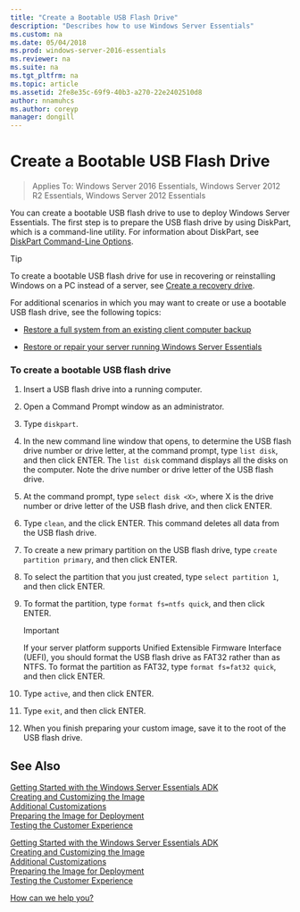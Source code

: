 ```yaml
---
title: "Create a Bootable USB Flash Drive"
description: "Describes how to use Windows Server Essentials"
ms.custom: na
ms.date: 05/04/2018
ms.prod: windows-server-2016-essentials
ms.reviewer: na
ms.suite: na
ms.tgt_pltfrm: na
ms.topic: article
ms.assetid: 2fe8e35c-69f9-40b3-a270-22e2402510d8
author: nnamuhcs
ms.author: coreyp
manager: dongill
---
```


# Create a Bootable USB Flash Drive

>Applies To: Windows Server 2016 Essentials, Windows Server 2012 R2 Essentials, Windows Server 2012 Essentials

You can create a bootable USB flash drive to use to deploy  Windows Server Essentials. The first step is to prepare the USB flash drive by using DiskPart, which is a command-line utility. For information about DiskPart, see [DiskPart Command-Line Options](https://go.microsoft.com/fwlink/?LinkId=207073).  


> [!TIP]
> To create a bootable USB flash drive for use in recovering or reinstalling Windows on a PC instead of a server, see [Create a recovery drive](https://support.microsoft.com/help/4026852/windows-create-a-recovery-drive).
  
 For additional scenarios in which you may want to create or use a bootable USB flash drive, see the following topics:  
  
-   [Restore a full system from an existing client computer backup](../manage/restore-a-full-system-from-an-existing-client-computer-backup.md)  
  
-   [Restore or repair your server running Windows Server Essentials](../manage/restore-or-repair-your-server-running-windows-server-essentials.md)  

  
### To create a bootable USB flash drive  
  
1.  Insert a USB flash drive into a running computer.  
  
2.  Open a Command Prompt window as an administrator.  
  
3.  Type `diskpart`.  
  
4.  In the new command line window that opens, to determine the USB flash drive number or drive letter, at the command prompt, type `list disk`, and then click ENTER. The `list disk` command displays all the disks on the computer. Note the drive number or drive letter of the USB flash drive.  
  
5.  At the command prompt, type `select disk <X>`, where X is the drive number or drive letter of the USB flash drive, and then click ENTER.  
  
6.  Type `clean`, and the click ENTER. This command deletes all data from the USB flash drive.  
  
7.  To create a new primary partition on the USB flash drive, type `create partition primary`, and then click ENTER.  
  
8.  To select the partition that you just created, type `select partition 1`, and then click ENTER.  
  
9. To format the partition, type `format fs=ntfs quick`, and then click ENTER.  
  
    > [!IMPORTANT]
    >  If your server platform supports Unified Extensible Firmware Interface (UEFI), you should format the USB flash drive as FAT32 rather than as NTFS. To format the partition as FAT32, type `format fs=fat32 quick`, and then click ENTER.  
  
10. Type `active`, and then click ENTER.  
  
11. Type `exit`, and then click ENTER.  
  
12. When you finish preparing your custom image, save it to the root of the USB flash drive.  
  
## See Also  

 [Getting Started with the Windows Server Essentials ADK](Getting-Started-with-the-Windows-Server-Essentials-ADK.md)   
 [Creating and Customizing the Image](Creating-and-Customizing-the-Image.md)   
 [Additional Customizations](Additional-Customizations.md)   
 [Preparing the Image for Deployment](Preparing-the-Image-for-Deployment.md)   
 [Testing the Customer Experience](Testing-the-Customer-Experience.md)   

 [Getting Started with the Windows Server Essentials ADK](../install/Getting-Started-with-the-Windows-Server-Essentials-ADK.md)   
 [Creating and Customizing the Image](../install/Creating-and-Customizing-the-Image.md)   
 [Additional Customizations](../install/Additional-Customizations.md)   
 [Preparing the Image for Deployment](../install/Preparing-the-Image-for-Deployment.md)   
 [Testing the Customer Experience](../install/Testing-the-Customer-Experience.md)   

 [How can we help you?](https://windows.microsoft.com/windows/support)
